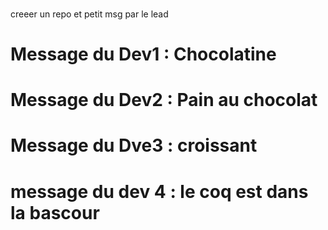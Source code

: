 ###
creeer un repo et petit msg par le lead

# Message du Dev1 : Chocolatine

# Message du Dev2 : Pain au chocolat
# Message du Dve3 : croissant
# message du dev 4 : le coq est dans la bascour